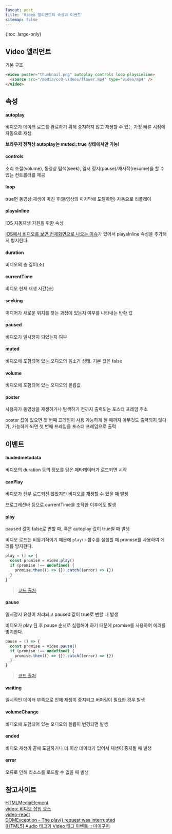 ```yaml
---
layout: post
title: 'Video 엘리먼트의 속성과 이벤트'
sitemap: false
---
```


{:toc .large-only}

## Video 엘리먼트

기본 구조

```html
<video poster="thumbnail.png" autoplay controls loop playsinline>
  <source src="/media/cc0-videos/flower.mp4" type="video/mp4" />
</video>
```

## 속성

#### autoplay

비디오가 데이터 로드를 완료하기 위해 중지하지 않고 재생할 수 있는 가장 빠른 시점에 자동으로 재생

**브라우저 정책상 autoplay는 muted=true 상태에서만 가능!**

#### controls

소리 조절(volume), 동영상 탐색(seek), 일시 정지(pause)/재시작(resume)을 할 수 있는 컨트롤러를 제공

#### loop

true면 동영상 재생이 마친 후(동영상의 마지막에 도달하면) 자동으로 리플레이

#### playsInline

IOS 자동재생 지원을 위한 속성

[IOS에서 비디오를 보면 전체화면으로 나오는 이슈](https://ossam5.tistory.com/155)가 있어서 playsInline 속성을 추가해서 방지한다.

#### duration

비디오의 총 길이(초)

#### currentTime

비디오 현재 재생 시간(초)

#### seeking

미디어가 새로운 위치를 찾는 과정에 있는지 여부를 나타내는 반환 값

#### paused

비디오가 일시정지 되었는지 여부

#### muted

비디오에 포함되어 있는 오디오의 음소거 상태. 기본 값은 false

#### volume

비디오에 포함되어 있는 오디오의 볼륨값

#### poster

사용자가 동영상을 재생하거나 탐색하기 전까지 출력되는 포스터 프레임 주소

poster 값이 없으면 첫 번째 프레임이 사용 가능하게 될 때까지 아무것도 출력되지 않다가, 가능하게 되면 첫 번째 프레임을 포스터 프레임으로 출력

## 이벤트

#### loadedmetadata

비디오의 duration 등의 정보를 담은 메타데이터가 로드되면 시작

#### canPlay

비디오가 전부 로드되진 않았지만 비디오를 재생할 수 있을 때 발생

프로그레션바 등으로 currentTime을 조작한 이후에도 발생

#### play

paused 값이 false로 변할 때, 혹은 autoplay 값이 true일 때 발생

비디오 로드는 비동기적이기 때문에 `play()` 함수를 실행할 때 promise를 사용하여 에러를 방지한다.

```js
play = () => {
  const promise = video.play()
  if (promise !== undefined) {
    promise.then(() => {}).catch((error) => {})
  }
}
```

> [코드 출처](https://github1s.com/video-react/video-react/blob/HEAD/src/components/Video.js)

#### pause

일시정지 요청이 처리되고 paused 값이 true로 변할 때 발생

비디오가 play 된 후 pause 순서로 실행해야 하기 때문에 promise를 사용하여 에러를 방지한다.

```js
pause = () => {
  const promise = video.pause()
  if (promise !== undefined) {
    promise.then(() => {}).catch((error) => {})
  }
}
```

> [코드 출처](https://github1s.com/video-react/video-react/blob/HEAD/src/components/Video.js)

#### waiting

일시적인 데이터 부족으로 인해 재생이 중지되고 버퍼링이 필요한 경우 발생

#### volumeChange

비디오에 포함되어 있는 오디오의 볼륨이 변경되면 발생

#### ended

비디오 재생이 끝에 도달하거나 더 이상 데이터가 없어서 재생이 중지될 때 발생

#### error

오류로 인해 리소스를 로드할 수 없을 때 발생

## 참고사이트

[HTMLMediaElement](https://developer.mozilla.org/en-US/docs/Web/API/HTMLMediaElement)<br/>
[video: 비디오 삽입 요소](https://developer.mozilla.org/ko/docs/Web/HTML/Element/Video)<br/>
[video-react](https://github1s.com/video-react/video-react/blob/HEAD/src/components/Video.js)<br/>
[DOMException - The play() request was interrupted](https://developer.chrome.com/blog/play-request-was-interrupted/)<br/>
[[HTML5] Audio 태그와 Video 태그 이벤트 :: 마이구미](https://mygumi.tistory.com/356)
